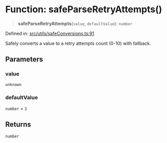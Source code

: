 # Function: safeParseRetryAttempts()

> **safeParseRetryAttempts**(`value`, `defaultValue`): `number`

Defined in: [src/utils/safeConversions.ts:91](https://github.com/Nick2bad4u/Uptime-Watcher/blob/3cce0c3b352c8390536ca3c7399ece50a05faf18/src/utils/safeConversions.ts#L91)

Safely converts a value to a retry attempts count (0-10) with fallback.

## Parameters

### value

`unknown`

### defaultValue

`number` = `3`

## Returns

`number`
